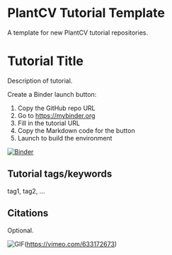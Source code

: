 # PlantCV Tutorial Template

A template for new PlantCV tutorial repositories.

# Tutorial Title

Description of tutorial.

Create a Binder launch button:

1. Copy the GitHub repo URL
2. Go to https://mybinder.org
3. Fill in the tutorial URL
4. Copy the Markdown code for the button
5. Launch to build the environment

[![Binder](https://mybinder.org/badge_logo.svg)](https://mybinder.org/v2/gh/danforthcenter/plantcv-tutorial-template/HEAD)

## Tutorial tags/keywords

tag1, tag2, ...

## Citations

Optional.

![GIF](https://videoapi-muybridge.vimeocdn.com/animated-thumbnails/image/1a4c33f8-ccfb-4f65-8ab7-a27aedc775ad.gif?ClientID=vimeo-core-prod&Date=1634328154&Signature=71fe14a7ec2c22418a6b86387ed222deb0b23557)(https://vimeo.com/633172673)
